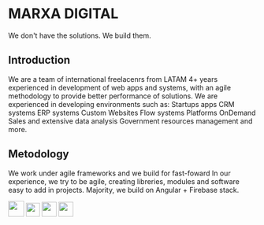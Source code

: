 # MARXA DIGITAL
We don't have the solutions. We build them.

## Introduction
We are a team of international freelacenrs from LATAM
4+ years experienced in development of web apps and systems, with an agile methodology to provide better performance of solutions.
We are experienced in developing environments such as:
Startups apps
CRM systems
ERP systems
Custom Websites
Flow systems
Platforms OnDemand
Sales and extensive data analysis
Government resources management
and more.

## Metodology
We work under agile frameworks and we build for fast-foward 
In our experience, we try to be agile, creating libreries, modules and software easy to add in projects.
Majority, we build on Angular + Firebase stack.

<img src="https://upload.wikimedia.org/wikipedia/commons/thumb/c/cf/Angular_full_color_logo.svg/2048px-Angular_full_color_logo.svg.png" height="32"/> <img src="https://seeklogo.com/images/F/firebase-logo-402F407EE0-seeklogo.com.png" height="28"/> <img src="https://sass-lang.com/assets/img/styleguide/seal-color-aef0354c.png" height="30"/> <img src="https://cdn.worldvectorlogo.com/logos/rxjs-1.svg" height="30"/>
